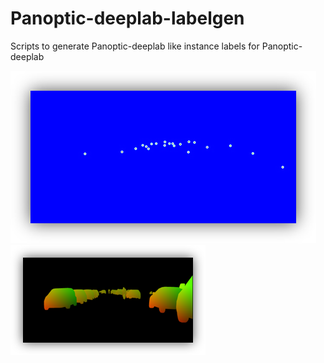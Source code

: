 # Panoptic-deeplab-labelgen
Scripts to generate Panoptic-deeplab like instance labels for Panoptic-deeplab


![](distributions.png)  
![](offset_vectors.png)
